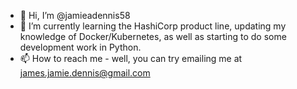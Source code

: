 - 👋 Hi, I’m @jamieadennis58
- 🌱 I’m currently learning the HashiCorp product line, updating my knowledge of Docker/Kubernetes, as well as starting to do some development work in Python.
- 📫 How to reach me - well, you can try emailing me at james.jamie.dennis@gmail.com

<!---
jamieadennis58/jamieadennis58 is a ✨ special ✨ repository because its `README.md` (this file) appears on your GitHub profile.
You can click the Preview link to take a look at your changes.
--->
